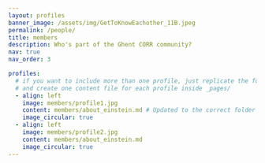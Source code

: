 ```yaml
---
layout: profiles
banner_image: /assets/img/GetToKnowEachother_11B.jpeg
permalink: /people/
title: members
description: Who's part of the Ghent CORR community?
nav: true
nav_order: 3

profiles:
  # if you want to include more than one profile, just replicate the following block
  # and create one content file for each profile inside _pages/
  - align: left
    image: members/profile1.jpg 
    content: members/about_einstein.md # Updated to the correct folder path inside "_pages/members"
    image_circular: true
  - align: left
    image: members/profile2.jpg
    content: members/about_einstein.md
    image_circular: true
---
```

